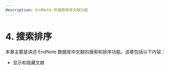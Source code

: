 ```yaml
---
description: EndNote 的搜索排序文献功能
---
```


# 4. 搜索排序

本章主要是讲述 EndNote 数据库中文献的搜索和排序功能。该章包括以下内容：

* 显示和隐藏文献



